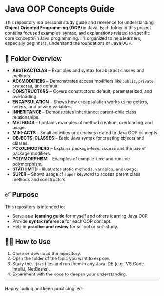 # Java OOP Concepts Guide

This repository is a personal study guide and reference for understanding **Object-Oriented Programming (OOP)** in Java. Each folder in this project contains focused examples, syntax, and explanations related to specific core concepts in Java programming. It’s organized to help learners, especially beginners, understand the foundations of Java OOP.

## 📂 Folder Overview

- **ABSTRACTCLAS** – Examples and syntax for abstract classes and methods.
- **ACCMODIFIERS** – Demonstrates access modifiers like `public`, `private`, `protected`, and default.
- **CONSTRUCTORS** – Covers constructors: default, parameterized, and overloading.
- **ENCAPSULATION** – Shows how encapsulation works using getters, setters, and private variables.
- **INHERITANCE** – Demonstrates inheritance: parent-child class relationships.
- **METHODS** – Contains examples of method creation, overloading, and usage.
- **MINI-ACTS** – Small activities or exercises related to Java OOP concepts.
- **OBJECTS-CLASSES** – Basic Java syntax for creating objects and classes.
- **PCKGEMODFIERS** – Explains package-level access and the use of package modifiers.
- **POLYMORPHISM** – Examples of compile-time and runtime polymorphism.
- **STATICMTD** – Illustrates static methods, variables, and usage.
- **SUPER** – Shows usage of `super` keyword to access parent class methods and constructors.

## ✅ Purpose

This repository is intended to:

- Serve as a **learning guide** for myself and others learning Java OOP.
- Provide **syntax reference** for each OOP concept.
- Help in **practice and review** for school or self-study.

## 👨‍💻 How to Use

1. Clone or download the repository.
2. Open the folder of the topic you want to explore.
3. Study the `.java` files and run them in any Java IDE (e.g., VS Code, IntelliJ, NetBeans).
4. Experiment with the code to deepen your understanding.

---

Happy coding and keep practicing! ☕✨
